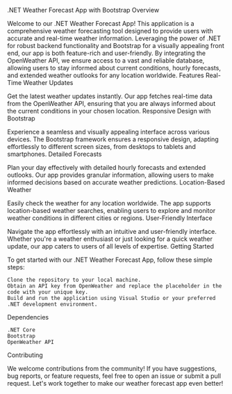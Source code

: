 .NET Weather Forecast App with Bootstrap
Overview

Welcome to our .NET Weather Forecast App! This application is a comprehensive weather forecasting tool designed to provide users with accurate and real-time weather information. Leveraging the power of .NET for robust backend functionality and Bootstrap for a visually appealing front end, our app is both feature-rich and user-friendly. By integrating the OpenWeather API, we ensure access to a vast and reliable database, allowing users to stay informed about current conditions, hourly forecasts, and extended weather outlooks for any location worldwide.
Features
Real-Time Weather Updates

Get the latest weather updates instantly. Our app fetches real-time data from the OpenWeather API, ensuring that you are always informed about the current conditions in your chosen location.
Responsive Design with Bootstrap

Experience a seamless and visually appealing interface across various devices. The Bootstrap framework ensures a responsive design, adapting effortlessly to different screen sizes, from desktops to tablets and smartphones.
Detailed Forecasts

Plan your day effectively with detailed hourly forecasts and extended outlooks. Our app provides granular information, allowing users to make informed decisions based on accurate weather predictions.
Location-Based Weather

Easily check the weather for any location worldwide. The app supports location-based weather searches, enabling users to explore and monitor weather conditions in different cities or regions.
User-Friendly Interface

Navigate the app effortlessly with an intuitive and user-friendly interface. Whether you're a weather enthusiast or just looking for a quick weather update, our app caters to users of all levels of expertise.
Getting Started

To get started with our .NET Weather Forecast App, follow these simple steps:

    Clone the repository to your local machine.
    Obtain an API key from OpenWeather and replace the placeholder in the code with your unique key.
    Build and run the application using Visual Studio or your preferred .NET development environment.

Dependencies

    .NET Core
    Bootstrap
    OpenWeather API

Contributing

We welcome contributions from the community! If you have suggestions, bug reports, or feature requests, feel free to open an issue or submit a pull request. Let's work together to make our weather forecast app even better!

